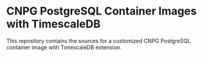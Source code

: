 # CNPG PostgreSQL Container Images with TimescaleDB

This repository contains the sources for a customized CNPG PostgreSQL container image with TimescaleDB extension.